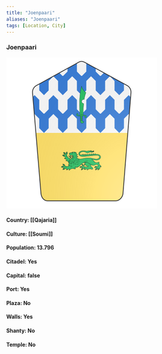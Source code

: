 ```yaml
---
title: "Joenpaari"
aliases: "Joenpaari"
tags: [Location, City]
---
```

### Joenpaari
![](attachment/83dc515fe454dbb02d26c5bb73ac7a33.svg)

#### Country: [[Qajaria]]

#### Culture: [[Soumi]]

#### Population: 13.796

#### Citadel: Yes

#### Capital: false

#### Port: Yes

#### Plaza: No

#### Walls: Yes

#### Shanty: No

#### Temple: No

